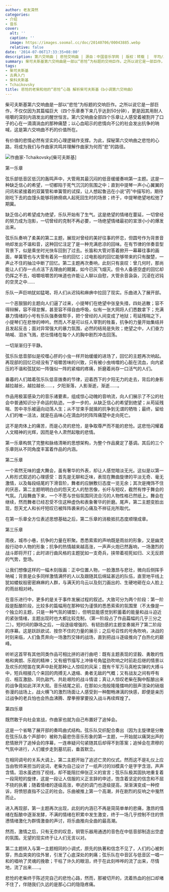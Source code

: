 ```yaml
---
author: 老友潸然
categories:
- 介绍
- 音乐
cover:
  alt: ''
  caption: ''
  image: https://images.soomal.cc/doc/20140706/00043885.webp
  relative: false
date: '2014-07-06T17:33:35+08:00'
description: 第六交响曲 | 悲怆交响曲 | 源自：中国音乐学网 | 版权：转载 |  平均/总评分：10.00/70
summary: 柴可夫斯基第六交响曲是一部以“悲怆”为标题的交响巨作。之所以说它是一部巨作，不仅仅因为其篇幅巨大，更是因其用耐人咀嚼的深刻内涵发出的醒世恒言。第六交响曲全部四个乐章让人感受着被割开了口子的心在一滴滴淌血的那种痛楚；以心血昭示的悲情向不公的社会发出抗争的呐喊，这是第六交响曲不朽的价值所在……
tags:
- 柴可夫斯基
- 古典入门
- 柴科夫斯基
- Tchaikovsky
title: 悲怆的老柴和他的“悲怆”心路 解析柴可夫斯基《b小调第六交响曲》
---
```


柴可夫斯基第六交响曲是一部以“悲怆”为标题的交响巨作。之所以说它是一部巨作，不仅仅因为其篇幅巨大（四个乐章奏下来几乎达到50分钟），更是因其用耐人咀嚼的深刻内涵发出的醒世恒言。第六交响曲全部四个乐章让人感受着被割开了口子的心在一滴滴淌血的那种痛楚；以心血昭示的悲情向不公的社会发出抗争的呐喊，这是第六交响曲不朽的价值所在。

有价值的悲情必然有坚实的心理逻辑作支撑。为此，探秘第六交响曲之悲怆的心路，将成为我们与作曲家共鸣并理解作曲家为何而“悲”的路径。

![作曲家-Tchaikovsky[柴可夫斯基]](https://images.soomal.cc/doc/20140706/00043885.webp)





第一乐章

弦乐部低音区低沉的轰鸣声中，大管用其最沉闷的低音缓缓奏响第一主题。这是一种缺乏信心的希望，一切都陷于死气沉沉的氛围之中；直到中提琴一声小心翼翼的问讯和紧接着的双簧管和单簧管的试探，让人想起鲁迅在小说“药”中描写的，期待刚吃下去的血馒头能够将肺痨病人起死回生时的场景；终于，中提琴绝望地松弛了期冀。

缺乏信心的希望成为绝望，乐队开始有了生气。这是绝望的情绪在蔓延，一切曾经的努力成为泡影，一切曾经的克制不再必要，一场绝望情绪最初的宣泄小小的爆发出来。

弦乐队奏响了柔美的第二主题，展现对曾经的美好往事的怀恋，但圆号作为背景音响却发出不谐和音，这种回忆注定了是一种充满悲凉的回味。在有节律的伴奏音型背景下，似是乘坐时光快车回到了过去。长笛和大管对答着掀开一幕幕往事的画面，单簧管也与大管有着另一些的回忆；过电影般的回忆能够带来的只有酸楚，一声止不住的抽泣中断了回忆。第二主题再次奏响，此刻只有哀叹：曾几何时，那尚能让人们存一点点活下去理由的期冀，如今已灰飞烟灭。但令人备感空虚的回忆却仍挥之不去，咀嚼咀嚼苦的味道也许能让人聊以自慰，大管余音袅袅，沉浸在迟钝的空灵之中……

乐队一声巨响犹如猛喝，将人们从迟钝和麻痹中拉回了现实。乐曲进入了展开部。

一个恶狠狠的主题向人们逼了过来，小提琴们在绝望中张皇失措，四处逃散；容不得辩解，容不得怠懈，甚至容不得自由呼吸，似有一张大网将人们悉数拿下；充满暴力情绪的小号有乐队强奏做帮手，把个曾经的人间变成了地狱；苟延残喘之下，小提琴们在悲惨的呻吟。然而人不是可以任人宰割的牲畜，抗争的力量开始集结并且发起反击；面对异常强大的暴力氛围，必然的结局是失败；绝望之中，人们奋力呐喊、泪水飞溅，悲壮情绪在每个人的胸中剧烈冲击回荡。

一切渐渐归于平静。

弦乐队低音部似是咬噬心肝的小虫一样开始缓缓的进场了，回忆的主题再次响起。再现部的回忆已经没有了咀嚼苦味的兴致，只有被小虫啃噬的心脏在流血，向内紧压的不谐和弦犹如一阵强似一阵的紧缩的疼痛，折磨着尚存一口活气的人们。

垂暮的人们踏着弦乐队低音拨奏的节律，迎着西下的夕阳无力的走去，背后的身影越拉越长，越拉越长……，夕阳渐落，人影渐逝，渐逝……。

作品用极富感染力的音乐诸要素，组成惊心动魄的音响流，向人们展示了不公的社会中普通知识分子命运的轨迹。一步一步的，从缺乏信心的希望到绝望；从苟延残喘、苦中寻乐被逼向动荡人生；从不甘束手就擒的抗争到无谓的牺牲；最终，留给人们的唯一活法，就是在品味心在滴血时的阵阵痛楚中走向死亡。

这不是肉体上的痛苦，而是心灵的悲怆，是争取尊严而不能的悲怆。这悲怆闪耀着人文精神的光辉，因而是令人肃然起敬的悲情。

第一乐章构筑了完整和脉络清晰的思想架构，为整个作品奠定了基调。其后的三个乐章则从不同角度丰富着作品的内涵。

第二乐章

一个索然无味的盛大舞会，虽有奢华的外表，却让人感觉暗淡无光。这似是以第一人称形式叙述的心理感受：首先是无聊和乏味，表现在舞曲旋律的平淡无奇、毫无激情，以及每段结尾的下滑音阶，舞者的应酬敷衍态度一览无余；其次是掩饰不住的厌恶，第二主题明明白白的怨天尤人的愁苦像，长吁与短叹，截然有悖于舞会的气氛。几段舞曲下来，一个不愿与世俗氛围同流合污的人物性格已然纸上。舞会在继续，然而舞者已经忍受不住这种虚伪和表象奢华的折磨。尾声，第二主题变脸出现，怨天尤人和长吁短叹已被阵阵袭来的心痛及不祥征兆所取代。

在第一乐章全方位表述思想基础之后，第二乐章的消极抵抗态度顺理成章。

第三乐章

雨夜，城市小巷，抗争的力量在积聚。悉悉索索的声响既是雨丝的形象，又是幽灵般行动中人物的形象；抗争的热情越来越高涨，一声声火炮已然轰响，一场激烈的战斗即将开打；此时进行曲风格的主题犹如一支奇兵，挟带着视死如归、义无反顾的气势，登场。

让我们想像这样的一幅木刻版画：正中位置人物，一脸激昂与悲壮，微向后侧挥手呐喊；背景是众多同样激情满怀的人以及跟随其后绵延甚远的队伍，直至地平线上犹如蝼蚁般密密麻麻的人群，与满天的乌云以及刻刀画出的、生硬地砸在众人脸上的雨丝相对峙。

在音乐进行中，更多的是关于事件发展过程的叙述。大致可分为两个阶段：第一阶段是酝酿阶段，比较多的篇幅用在那种较为谨慎的悉悉索索的氛围里（不太像是一个独立的主题，只是一种气氛的铺垫），但明显能感觉到积蓄着的能量和战斗迫近的紧张情绪，主题出现时也大都比较克制，（第一阶段占了作品篇幅的几乎三分之二）。短时间的静场之后，一段逐级增强的、有韧劲感的主题变奏揭开了第二阶段的序幕。这是跃跃欲试、按奈不住的力量的展示；之后号召性的号角吹响，决战的时刻来临，人们鱼贯奔向一场激烈交锋的战场，直到把战斗逐级推向了白热化的巅峰。

听听这首罕有其他同类作品可相比拼的进行曲吧：既有主题表现的坚毅、勇敢的性格和爽朗、乐观的精神；又有细节描写上冲锋号角猛劲吹响之时前赴后继的情景以及欢乐的短笛在笑声中赴死那种让人惊叹的风采；既有千军万马真枪实弹的大搏斗中，短兵相接几个来回的肉搏无人退缩、勇者无敌的气概；又有战友之间有呼有应、相互激励、同仇敌忾、共赴艰险的战斗情谊；真让人惊叹老柴在胸中酝酿出来的战争竟如此洋洋大观。音乐结尾之前，在那如火炮般隆隆擂响的鼓声渲染的硝烟弥漫的战场上，战火横飞的激烈场面让人感受到一种酣畅淋漓的快感，即便是亲历过战争的老兵怕也会热血沸腾、摩拳擦掌要投入战斗再续辉煌了。

第四乐章

既然敢于向社会宣战，作曲家也就为自己布置好了追悼会。

这是一个省略了展开部的奏鸣曲式结构。弦乐队交织配合奏出（因为主旋律是分散在弦乐队各个声部中）被称为最悲伤音乐形象的第一主题，一开始就以痛哭出声的悲情掀开了追悼会的序幕，一连串疑问句紧随其后却得不到答案；追悼会在肃穆的气氛中进行，人们缓步走到墓坑前，垂首默立。

在相同调号的关系大调上，第二主题开始了追述亡灵的仪式。然而这不是礼仪上应当由牧师来担当的说词，老柴为自己设计了一纸声讨的⑽模真个是字字含泪，声声含情。泪水虽遮挡了视线，却不能阻拦伸张正义的宣言；弦乐队极其固执地重复着一段简短的旋律，这是一段让人信服的义正言辞的申述，饱含着坚定的信念和不屈不挠的执著；随着情绪的逐级高涨，申述的调门也逐级提高，渐渐演变成一种控诉，将愤怒直指不公正的社会。乐曲被推上第一个高潮，并在剧烈的反响之中戛然而止。

进入再现部，第一主题再次出现，此刻的内涵已不再是简简单单的悲痛，激昂的情绪在酝酿中逐渐发酵，不满的情绪在积累中发生激变，终于一场几乎控制不住的愤懑情绪激化为群情激奋的声讨，将乐曲推向全曲的最高潮。

然而，激情之后，只有无奈的叹息，铜管乐器用通透的音色在中低音部制造出空虚的氛围。无望的现实终于让人们无言以对。

第二主题转入与第一主题相同的小调式，原先的执著和信念不见了，人们的心被刺穿，热血突突的往外冒，引发了心底深处的刺痛；弦乐队在中音区与低音区一唱一和的唱响了灵魂的挽歌；干枯了许久的眼泪，终于在此刻哗哗的流了出来，尽情地，流了出来……。

悲怆的老柴终于陈述完自己的悲怆心路，然而，那被切开的，流着热血的创口却堵不住了，伴随我们久远的是那心口的隐隐疼痛。
